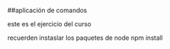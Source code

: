 ##aplicación de comandos

este es el ejercicio del curso

recuerden instaslar los paquetes de node 
npm install